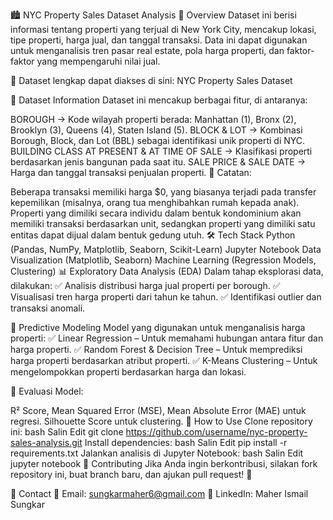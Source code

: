 🏙️ NYC Property Sales Dataset Analysis
📌 Overview
Dataset ini berisi informasi tentang properti yang terjual di New York City, mencakup lokasi, tipe properti, harga jual, dan tanggal transaksi. Data ini dapat digunakan untuk menganalisis tren pasar real estate, pola harga properti, dan faktor-faktor yang mempengaruhi nilai jual.

📂 Dataset lengkap dapat diakses di sini: NYC Property Sales Dataset

📁 Dataset Information
Dataset ini mencakup berbagai fitur, di antaranya:

BOROUGH → Kode wilayah properti berada:
Manhattan (1), Bronx (2), Brooklyn (3), Queens (4), Staten Island (5).
BLOCK & LOT → Kombinasi Borough, Block, dan Lot (BBL) sebagai identifikasi unik properti di NYC.
BUILDING CLASS AT PRESENT & AT TIME OF SALE → Klasifikasi properti berdasarkan jenis bangunan pada saat itu.
SALE PRICE & SALE DATE → Harga dan tanggal transaksi penjualan properti.
📌 Catatan:

Beberapa transaksi memiliki harga $0, yang biasanya terjadi pada transfer kepemilikan (misalnya, orang tua menghibahkan rumah kepada anak).
Properti yang dimiliki secara individu dalam bentuk kondominium akan memiliki transaksi berdasarkan unit, sedangkan properti yang dimiliki satu entitas dapat dijual dalam bentuk gedung utuh.
🛠 Tech Stack
Python (Pandas, NumPy, Matplotlib, Seaborn, Scikit-Learn)
Jupyter Notebook
Data Visualization (Matplotlib, Seaborn)
Machine Learning (Regression Models, Clustering)
📊 Exploratory Data Analysis (EDA)
Dalam tahap eksplorasi data, dilakukan:
✅ Analisis distribusi harga jual properti per borough.
✅ Visualisasi tren harga properti dari tahun ke tahun.
✅ Identifikasi outlier dan transaksi anomali.

🚀 Predictive Modeling
Model yang digunakan untuk menganalisis harga properti:
✅ Linear Regression – Untuk memahami hubungan antara fitur dan harga properti.
✅ Random Forest & Decision Tree – Untuk memprediksi harga properti berdasarkan atribut properti.
✅ K-Means Clustering – Untuk mengelompokkan properti berdasarkan harga dan lokasi.

📌 Evaluasi Model:

R² Score, Mean Squared Error (MSE), Mean Absolute Error (MAE) untuk regresi.
Silhouette Score untuk clustering.
📜 How to Use
Clone repository ini:
bash
Salin
Edit
git clone https://github.com/username/nyc-property-sales-analysis.git
Install dependencies:
bash
Salin
Edit
pip install -r requirements.txt
Jalankan analisis di Jupyter Notebook:
bash
Salin
Edit
jupyter notebook
🤝 Contributing
Jika Anda ingin berkontribusi, silakan fork repository ini, buat branch baru, dan ajukan pull request! 🚀

📩 Contact
📧 Email: sungkarmaher6@gmail.com
🔗 LinkedIn: Maher Ismail Sungkar
